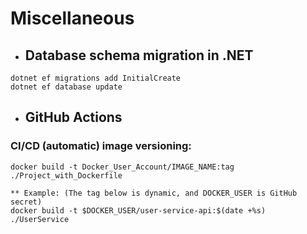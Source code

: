 # Miscellaneous

- ## Database schema migration in .NET

```
dotnet ef migrations add InitialCreate
dotnet ef database update
```

- ## GitHub Actions

### CI/CD (automatic) image versioning:

```
docker build -t Docker_User_Account/IMAGE_NAME:tag ./Project_with_Dockerfile

** Example: (The tag below is dynamic, and DOCKER_USER is GitHub secret)
docker build -t $DOCKER_USER/user-service-api:$(date +%s) ./UserService
```
